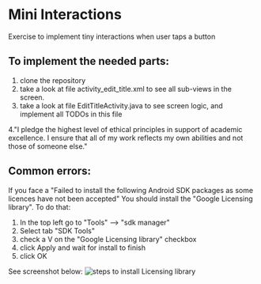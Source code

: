 # Mini Interactions
Exercise to implement tiny interactions when user taps a button

## To implement the needed parts:

1. clone the repository
2. take a look at file activity_edit_title.xml to see all sub-views in the screen.
3. take a look at file EditTitleActivity.java to see screen logic, and implement all TODOs in this file

4."I pledge the highest level of ethical principles in support of academic excellence.  I ensure that all of my work reflects my own abilities and not those of someone else."


## Common errors:

If you face a "Failed to install the following Android SDK packages as some licences have not been accepted"
You should install the "Google Licensing library". To do that:
1. In the top left go to "Tools" --> "sdk manager"
2. Select tab "SDK Tools"
3. check a V on the "Google Licensing library" checkbox
4. click Apply and wait for install to finish
5. click OK

See screenshot below:
![steps to install Licensing library](install_license_explanation.png)
